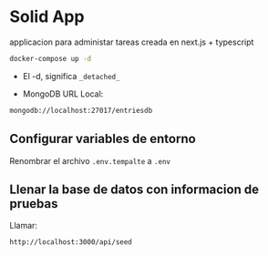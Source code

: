 # Solid App

applicacion para administar tareas creada en next.js + typescript

```bash
docker-compose up -d
```

- El -d, significa `_detached_`

- MongoDB URL Local:

```bash
mongodb://localhost:27017/entriesdb
```

## Configurar variables de entorno

Renombrar el archivo `.env.tempalte` a `.env`

## Llenar la base de datos con informacion de pruebas

Llamar:

```url
http://localhost:3000/api/seed
```
